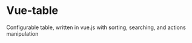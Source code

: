 # Vue-table
Configurable table, written in vue.js with sorting, searching, and actions manipulation
